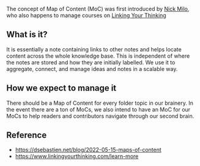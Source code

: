 The concept of Map of Content (MoC) was first introduced by [Nick Milo](https://twitter.com/NickMilo), who also happens to manage courses on [Linking Your Thinking](https://www.linkingyourthinking.com/learn-more)

## What is it?
It is essentially a note containing links to other notes and helps locate content across the whole knowledge base. This is independent of where the notes are stored and how they are initially labelled. We use it to aggregate, connect, and manage ideas and notes in a scalable way.

## How we expect to manage it
There should be a Map of Content for every folder topic in our brainery. In the event there are a ton of MoCs, we also intend to have an MoC for our MoCs to help readers and contributors navigate through our second brain.

## Reference
- https://dsebastien.net/blog/2022-05-15-maps-of-content
- https://www.linkingyourthinking.com/learn-more
